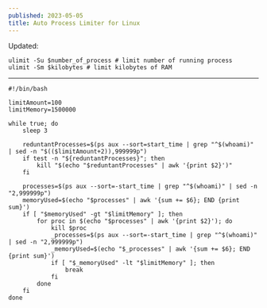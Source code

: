```yaml
---
published: 2023-05-05
title: Auto Process Limiter for Linux
---
```

Updated:

    ulimit -Su $number_of_process # limit number of running process
    ulimit -Sm $kilobytes # limit kilobytes of RAM

---

    #!/bin/bash
    
    limitAmount=100
    limitMemory=1500000
    
    while true; do
        sleep 3
    
        reduntantProcesses=$(ps aux --sort=start_time | grep "^$(whoami)" | sed -n "$(($limitAmount+2)),999999p")
        if test -n "${reduntantProcesses}"; then
            kill "$(echo "$reduntantProcesses" | awk '{print $2}')"
        fi
    
        processes=$(ps aux --sort=-start_time | grep "^$(whoami)" | sed -n "2,999999p")
        memoryUsed=$(echo "$processes" | awk '{sum += $6}; END {print sum}')
        if [ "$memoryUsed" -gt "$limitMemory" ]; then
            for proc in $(echo "$processes" | awk '{print $2}'); do
                kill $proc
                _processes=$(ps aux --sort=-start_time | grep "^$(whoami)" | sed -n "2,999999p")
                _memoryUsed=$(echo "$_processes" | awk '{sum += $6}; END {print sum}')
                if [ "$_memoryUsed" -lt "$limitMemory" ]; then
                    break
                fi
            done
        fi
    done
